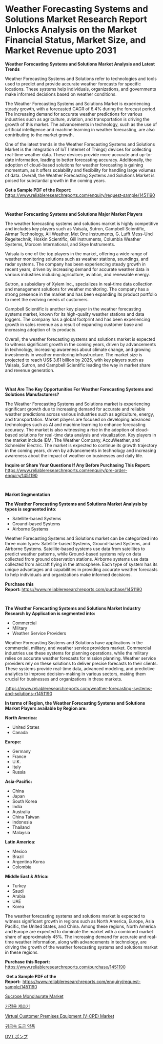 <p><h1>Weather Forecasting Systems and Solutions Market Research Report Unlocks Analysis on the Market Financial Status, Market Size, and Market Revenue upto 2031</h1></p><p><strong>Weather Forecasting Systems and Solutions Market Analysis and Latest Trends</strong></p>
<p><p>Weather Forecasting Systems and Solutions refer to technologies and tools used to predict and provide accurate weather forecasts for specific locations. These systems help individuals, organizations, and governments make informed decisions based on weather conditions.</p><p>The Weather Forecasting Systems and Solutions Market is experiencing steady growth, with a forecasted CAGR of 6.4% during the forecast period. The increasing demand for accurate weather predictions for various industries such as agriculture, aviation, and transportation is driving the growth of this market. The advancements in technology, such as the use of artificial intelligence and machine learning in weather forecasting, are also contributing to the market growth.</p><p>One of the latest trends in the Weather Forecasting Systems and Solutions Market is the integration of IoT (Internet of Things) devices for collecting real-time weather data. These devices provide more accurate and up-to-date information, leading to better forecasting accuracy. Additionally, the adoption of cloud-based solutions for weather forecasting is gaining momentum, as it offers scalability and flexibility for handling large volumes of data. Overall, the Weather Forecasting Systems and Solutions Market is poised for substantial growth in the coming years.</p></p>
<p><strong>Get a Sample PDF of the Report:&nbsp;</strong> <a href="https://www.reliableresearchreports.com/enquiry/request-sample/1451190">https://www.reliableresearchreports.com/enquiry/request-sample/1451190</a></p>
<p>&nbsp;</p>
<p><strong>Weather Forecasting Systems and Solutions Major Market Players</strong></p>
<p><p>The weather forecasting systems and solutions market is highly competitive and includes key players such as Vaisala, Sutron, Campbell Scientific, Airmar Technology, All Weather, Met One Instruments, G. Lufft Mess-Und Regeltechnik, Hoskin Scientific, Gill Instruments, Columbia Weather Systems, Morcom International, and Skye Instruments.</p><p>Vaisala is one of the top players in the market, offering a wide range of weather monitoring solutions such as weather stations, soundings, and radar systems. The company has been experiencing steady growth in recent years, driven by increasing demand for accurate weather data in various industries including agriculture, aviation, and renewable energy.</p><p>Sutron, a subsidiary of Xylem Inc., specializes in real-time data collection and management solutions for weather monitoring. The company has a strong presence in the market and has been expanding its product portfolio to meet the evolving needs of customers.</p><p>Campbell Scientific is another key player in the weather forecasting systems market, known for its high-quality weather stations and data loggers. The company has a global footprint and has been experiencing growth in sales revenue as a result of expanding customer base and increasing adoption of its products.</p><p>Overall, the weather forecasting systems and solutions market is expected to witness significant growth in the coming years, driven by advancements in technology, increasing awareness about climate change, and growing investments in weather monitoring infrastructure. The market size is projected to reach US$ 3.61 billion by 2025, with key players such as Vaisala, Sutron, and Campbell Scientific leading the way in market share and revenue generation.</p></p>
<p>&nbsp;</p>
<p><strong>What Are The Key Opportunities For Weather Forecasting Systems and Solutions Manufacturers?</strong></p>
<p><p>The Weather Forecasting Systems and Solutions market is experiencing significant growth due to increasing demand for accurate and reliable weather predictions across various industries such as agriculture, energy, and transportation. Market players are focused on developing advanced technologies such as AI and machine learning to enhance forecasting accuracy. The market is also witnessing a rise in the adoption of cloud-based solutions for real-time data analysis and visualization. Key players in the market include IBM, The Weather Company, AccuWeather, and Schneider Electric. The market is expected to continue its growth trajectory in the coming years, driven by advancements in technology and increasing awareness about the impact of weather on businesses and daily life.</p></p>
<p><strong>Inquire or Share Your Questions If Any Before Purchasing This Report:</strong> <a href="https://www.reliableresearchreports.com/enquiry/pre-order-enquiry/1451190">https://www.reliableresearchreports.com/enquiry/pre-order-enquiry/1451190</a></p>
<p>&nbsp;</p>
<p><strong>Market Segmentation</strong></p>
<p><strong>The Weather Forecasting Systems and Solutions Market Analysis by types is segmented into:</strong></p>
<p><ul><li>Satellite-based Systems</li><li>Ground-based Systems</li><li>Airborne Systems</li></ul></p>
<p><p>Weather Forecasting Systems and Solutions market can be categorized into three main types: Satellite-based Systems, Ground-based Systems, and Airborne Systems. Satellite-based systems use data from satellites to predict weather patterns, while Ground-based systems rely on data collected from ground observation stations. Airborne systems use data collected from aircraft flying in the atmosphere. Each type of system has its unique advantages and capabilities in providing accurate weather forecasts to help individuals and organizations make informed decisions.</p></p>
<p><strong>Purchase this Report:&nbsp;</strong><a href="https://www.reliableresearchreports.com/purchase/1451190">https://www.reliableresearchreports.com/purchase/1451190</a></p>
<p>&nbsp;</p>
<p><strong>The Weather Forecasting Systems and Solutions Market Industry Research by Application is segmented into:</strong></p>
<p><ul><li>Commercial</li><li>Military</li><li>Weather Service Providers</li></ul></p>
<p><p>Weather Forecasting Systems and Solutions have applications in the commercial, military, and weather service providers market. Commercial industries use these systems for planning operations, while the military relies on accurate weather forecasts for mission planning. Weather service providers rely on these solutions to deliver precise forecasts to their clients. These systems provide real-time data, advanced modeling, and predictive analytics to improve decision-making in various sectors, making them crucial for businesses and organizations in these markets.</p></p>
<p><a href="https://www.reliableresearchreports.com/weather-forecasting-systems-and-solutions-r1451190">&nbsp;https://www.reliableresearchreports.com/weather-forecasting-systems-and-solutions-r1451190</a></p>
<p><strong>In terms of Region, the Weather Forecasting Systems and Solutions Market Players available by Region are:</strong></p>
<p>
    <p> <strong> North America: </strong>
        <ul>
            <li>United States</li>
            <li>Canada</li>
        </ul>
        </p> 
    <p> <strong> Europe: </strong>
        <ul>
            <li>Germany</li>
            <li>France</li>
            <li>U.K.</li>
            <li>Italy</li>
            <li>Russia</li>
        </ul>
        </p> 
    <p> <strong> Asia-Pacific: </strong>
        <ul>
            <li>China</li>
            <li>Japan</li>
            <li>South Korea</li>
            <li>India</li>
            <li>Australia</li>
            <li>China Taiwan</li>
            <li>Indonesia</li>
            <li>Thailand</li>
            <li>Malaysia</li>
        </ul>
        </p> 
    <p> <strong> Latin America: </strong>
        <ul>
            <li>Mexico</li>
            <li>Brazil</li>
            <li>Argentina Korea</li>
            <li>Colombia</li>
        </ul>
        </p> 
    <p> <strong> Middle East & Africa: </strong>
        <ul>
            <li>Turkey</li>
            <li>Saudi</li>
            <li>Arabia</li>
            <li>UAE</li>
            <li>Korea</li>
        </ul>
    </p>
    </p>
<p><p>The weather forecasting systems and solutions market is expected to witness significant growth in regions such as North America, Europe, Asia Pacific, the United States, and China. Among these regions, North America and Europe are expected to dominate the market with a combined market share of approximately 45%. The increasing demand for accurate and real-time weather information, along with advancements in technology, are driving the growth of the weather forecasting systems and solutions market in these regions.</p></p>
<p><strong>Purchase this Report: </strong><a href="https://www.reliableresearchreports.com/purchase/1451190">https://www.reliableresearchreports.com/purchase/1451190</a></p>
<p>&nbsp;<strong>Get a Sample PDF of the Report:&nbsp;&nbsp;</strong><a href="https://www.reliableresearchreports.com/enquiry/request-sample/1451190">https://www.reliableresearchreports.com/enquiry/request-sample/1451190</a></p>
<p><strong></strong></p>
<p><p><a href="https://www.linkedin.com/pulse/sucrose-monolaurate-market-size-reflecting-forecast-till-2031-ycuwe">Sucrose Monolaurate Market</a></p><p><a href="https://medium.com/@carolynurton5656/%EA%B0%80%EA%B5%AC%EC%9A%A9-%ED%83%88%EC%8A%B5%EA%B8%B0-%EC%8B%9C%EC%9E%A5-%EB%8F%99%ED%96%A5-%EB%B0%8F-%EC%8B%9C%EC%9E%A5-%EB%B6%84%EC%84%9D%EC%9D%80-2024%EB%85%84%EB%B6%80%ED%84%B0-2031%EB%85%84%EA%B9%8C%EC%A7%80-%EC%98%88%EC%83%81%EB%90%A9%EB%8B%88%EB%8B%A4-d6f4c1950505">가정용 제습기</a></p><p><a href="https://github.com/gamblestampleyjenny50m5sl6/Market-Research-Report-List-2/blob/main/virtual-customer-premises-equipment-v-cpe-market.md">Virtual Customer Premises Equipment (V-CPE) Market</a></p><p><a href="https://medium.com/@wardpollich2022/%EA%B7%80%EC%A4%91%ED%95%9C-%EA%B8%88%EC%86%8D-%EB%8F%84%EA%B8%88-%ED%99%94%ED%95%99-%EC%8B%9C%EC%9E%A5-%EB%B3%B4%EA%B3%A0%EC%84%9C%EB%8A%94%EC%9D%B4-%EC%8B%9C%EC%9E%A5%EC%9D%98-%EC%B5%9C%EC%8B%A0-%ED%8A%B8%EB%A0%8C%EB%93%9C-%EB%B0%8F-%EC%84%B1%EC%9E%A5-%EA%B8%B0%ED%9A%8C%EB%A5%BC-%EB%B0%9D%ED%98%80%EC%A4%8D%EB%8B%88%EB%8B%A4-e5e93cf8884e">귀금속 도금 약품</a></p><p><a href="https://medium.com/@matteills7854/dvt%E3%83%9D%E3%83%B3%E3%83%97%E5%B8%82%E5%A0%B4%E8%A6%8F%E6%A8%A1-%E5%B8%82%E5%A0%B4%E5%B1%95%E6%9C%9B%E3%81%A8%E5%B8%82%E5%A0%B4%E4%BA%88%E6%B8%AC-2024%E5%B9%B4%E3%81%8B%E3%82%892031%E5%B9%B4-4098918f1cbf">DVT ポンプ</a></p></p>